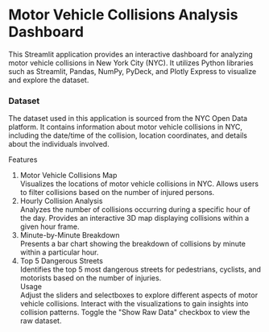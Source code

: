 <h1>Motor Vehicle Collisions Analysis Dashboard</h1>
This Streamlit application provides an interactive dashboard for analyzing motor vehicle collisions in New York City (NYC). It utilizes Python libraries such as Streamlit, Pandas, NumPy, PyDeck, and Plotly Express to visualize and explore the dataset.<br>
<h3>Dataset</h3>
The dataset used in this application is sourced from the NYC Open Data platform. It contains information about motor vehicle collisions in NYC, including the date/time of the collision, location coordinates, and details about the individuals involved.<br>

Features<br>
1. Motor Vehicle Collisions Map<br>
Visualizes the locations of motor vehicle collisions in NYC.
Allows users to filter collisions based on the number of injured persons.<br>
2. Hourly Collision Analysis<br>
Analyzes the number of collisions occurring during a specific hour of the day.
Provides an interactive 3D map displaying collisions within a given hour frame.<br>
3. Minute-by-Minute Breakdown<br>
Presents a bar chart showing the breakdown of collisions by minute within a particular hour.<br>
4. Top 5 Dangerous Streets<br>
Identifies the top 5 most dangerous streets for pedestrians, cyclists, and motorists based on the number of injuries.<br>
Usage<br>
Adjust the sliders and selectboxes to explore different aspects of motor vehicle collisions.
Interact with the visualizations to gain insights into collision patterns.
Toggle the "Show Raw Data" checkbox to view the raw dataset.
